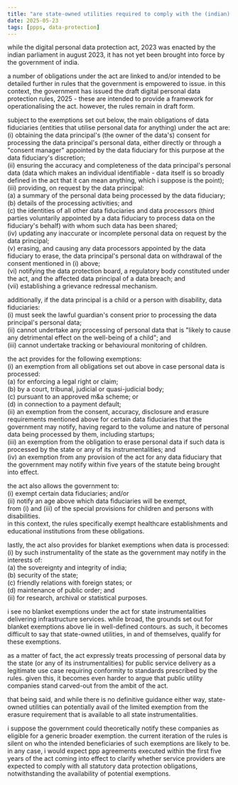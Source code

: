 ```yaml
---
title: "are state-owned utilities required to comply with the (indian) data protection act?"
date: 2025-05-23
tags: [ppps, data-protection]
---
```


<p> while the digital personal data protection act, 2023 was enacted by the indian parliament in august 2023, it has not yet been brought into force by the government of india. </p>

<p> a number of obligations under the act are linked to and/or intended to be detailed further in rules that the government is empowered to issue. in this context, the government has issued the draft digital personal data protection rules, 2025 - these are intended to provide a framework for operationalising the act. however, the rules remain in draft form. </p>

<p> subject to the exemptions set out below, the main obligations of data fiduciaries (entities that utilise personal data for anything) under the act are: <br>
(i) obtaining the data principal's (the owner of the data's) consent for processing the data principal's personal data, either directly or through a "consent manager" appointed by the data fiduciary for this purpose at the data fiduciary's discretion; <br>
(ii) ensuring the accuracy and completeness of the data principal's personal data (data which makes an individual identifiable - data itself is so broadly defined in the act that it can mean anything, which i suppose is the point); <br>
(iii) providing, on request by the data principal: <br>
	(a) a summary of the personal data being processed by the data fiduciary; <br>
	(b) details of the processing activities; and <br>
	(c) the identities of all other data fiduciaries and data processors (third parties voluntarily appointed by a data fiduciary to process data on the fiduciary's behalf) with whom such data has been shared; <br>
(iv) updating any inaccurate or incomplete personal data on request by the data principal; <br>
(v) erasing, and causing any data processors appointed by the data fiduciary to erase, the data principal's personal data on withdrawal of the consent mentioned in (i) above; <br>
(vi) notifying the data protection board, a regulatory body constituted under the act, and the affected data principal of a data breach; and <br>
(vii) establishing a grievance redressal mechanism. </p>

<p> additionally, if the data principal is a child or a person with disability, data fiduciaries: <br>
(i) must seek the lawful guardian's consent prior to processing the data principal's personal data; <br>
(ii) cannot undertake any processing of personal data that is "likely to cause any detrimental effect on the well-being of a child"; and <br>
(iii) cannot undertake tracking or behavioural monitoring of children. </p>

<p> the act provides for the following exemptions: <br>
(i) an exemption from all obligations set out above in case personal data is processed: <br>
      (a) for enforcing a legal right or claim; <br>
      (b) by a court, tribunal, judicial or quasi-judicial body; <br>
      (c) pursuant to an approved m&a scheme; or <br>
      (d) in connection to a payment default; <br>
(ii) an exemption from the consent, accuracy, disclosure and erasure requirements mentioned above for certain data fiduciaries that the government may notify, having regard to the volume and nature of personal data being processed by them, including startups; <br>
(iii) an exemption from the obligation to erase personal data if such data is processed by the state or any of its instrumentalities; and <br>
(iv) an exemption from any provision of the act for any data fiduciary that the government may notify within five years of the statute being brought into effect. </p>

<p> the act also allows the government to: <br>
(i) exempt certain data fiduciaries; and/or <br>
(ii) notify an age above which data fiduciaries will be exempt, <br>
from (i) and (iii) of the special provisions for children and persons with disabilities. <br>
in this context, the rules specifically exempt healthcare establishments and educational institutions from these obligations. </p>

<p> lastly, the act also provides for blanket exemptions when data is processed: <br>
(i) by such instrumentality of the state as the government may notify in the interests of: <br>
(a) the sovereignty and integrity of india; <br>
(b) security of the state; <br>
(c) friendly relations with foreign states; or <br>
(d) maintenance of public order; and <br>
(ii) for research, archival or statistical purposes. </p>

<p> i see no blanket exemptions under the act for state instrumentalities delivering infrastructure services. while broad, the grounds set out for blanket exemptions above lie in well-defined contours. as such, it becomes difficult to say that state-owned utilities, in and of themselves, qualify for these exemptions. </p>

<p> as a matter of fact, the act expressly treats processing of personal data by the state (or any of its instrumentalities) for public service delivery as a legitimate use case requiring conformity to standards prescribed by the rules. given this, it becomes even harder to argue that public utility companies stand carved-out from the ambit of the act. </p>

<p> that being said, and while there is no definitive guidance either way, state-owned utilities can potentially avail of the limited exemption from the erasure requirement that is available to all state instrumentalities. </p>

<p> i suppose the government could theoretically notify these companies as eligible for a generic broader exemption. the current iteration of the rules is silent on who the intended beneficiaries of such exemptions are likely to be. in any case, i would expect ppp agreements executed within the first five years of the act coming into effect to clarify whether service providers are expected to comply with all statutory data protection obligations, notwithstanding the availability of potential exemptions. </p>
